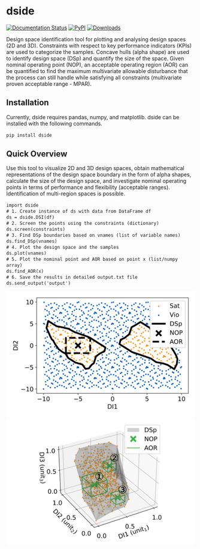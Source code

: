 # dside

[![Documentation Status](https://readthedocs.org/projects/dside/badge/?version=latest)](https://dside.readthedocs.io/en/latest/?badge=latest)
[![PyPI](https://img.shields.io/pypi/v/dside.svg)](https://pypi.org/project/dside)
[![Downloads](https://pepy.tech/badge/dside)](https://pepy.tech/project/dside)

Design space identification tool for plotting and analysing design spaces (2D and 3D). Constraints with respect to key performance indicators (KPIs) are used to categorize the samples. Concave hulls (alpha shape) are used to identify design space (DSp) and quantify the size of the space. Given nominal operating point (NOP), an acceptable operating region (AOR) can be quantified to find the maximum multivariate allowable disturbance that the process can still handle while satisfying all constraints (multivariate proven acceptable range - MPAR).


## Installation
Currently, dside requires pandas, numpy, and matplotlib. dside can be installed with the following commands.
```bash
pip install dside
```

## Quick Overview
Use this tool to visualize 2D and 3D design spaces, obtain mathematical representations of the design space boundary in the form of alpha shapes, calculate the size of the design space, and investigate nominal operating points in terms of performance and flexibility (acceptable ranges). Identification of multi-region spaces is possible.

```
import dside
# 1. Create instance of ds with data from DataFrame df
ds = dside.DSI(df)
# 2. Screen the points using the constraints (dictionary)
ds.screen(constraints)
# 3. Find DSp boundaries based on vnames (list of variable names)
ds.find_DSp(vnames)
# 4. Plot the design space and the samples
ds.plot(vnames)
# 5. Plot the nominal point and AOR based on point x (list/numpy array)
ds.find_AOR(x)
# 6. Save the results in detailed output.txt file
ds.send_output('output')
```

![image](https://raw.githubusercontent.com/stvsach/dside/main/Fig/2D.svg)
![image](https://raw.githubusercontent.com/stvsach/dside/main/Fig/3D.svg)